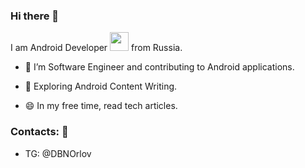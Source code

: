### Hi there 👋

 I am Android Developer <img src="https://media.giphy.com/media/WUlplcMpOCEmTGBtBW/giphy.gif" width="30"> from Russia.
  
 - 🤔 I’m Software Engineer and contributing to Android applications.

- :seedling: Exploring Android Content Writing.

- 😄 In my free time,  read tech articles.
 
### Contacts: 💬
 - TG: @DBNOrlov
 
<!--
**OrlovEgor/OrlovEgor** is a ✨ _special_ ✨ repository because its `README.md` (this file) appears on your GitHub profile.

Here are some ideas to get you started:

- 🔭 I’m currently working on ...
- 🌱 I’m currently learning ...
- 👯 I’m looking to collaborate on ...
- 🤔 I’m looking for help with ...
- 💬 Ask me about ...
- 📫 How to reach me: ...
- 😄 Pronouns: ...
- ⚡ Fun fact: ...
-->
